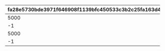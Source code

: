 |fa28e5730bde3971f646908f1139bfc450533c3b2c25fa163d43a87501161e99|e9478527796f87c92b8550b085be9aac681fc15c5712a18782cb8120bd636ff2|0f0204c8b2456228e7dde4073b51b0cd99bd68be177178dc5b8abd9b257ff7d2|6a286f9adf051874687d7e0e7bea8f60c007e650d60b2058c0433c26dec443e2|7cf140528582a94864b59c243d0c3e863289b95571e35760af7829db0f7f4052|37fbf3de5f4b34c4ebf6e30afa80ae625bd5157d12c9a30433c4f4d58323f19b|a82c69074d4c20f7947b5e915cea6432b4c518e1b2c0356367fa5a609ea7b457|60fd67c8914d3da5c0033461884fbca9b792fefeef438fffa02f0de24c41402e|f64e12f979513e4a2792b588b89570c85a3badc8a31aa4617806483a41cd63e0|
| --- | --- | --- | --- | --- | --- | --- | --- | --- |
|5000|1|109001|24002|24004|24005|24001|24003|0|
|-1|2|109001|24007|24009|24010|24006|24008|5001|
|5000|3|109101|24012|24017|24015|24011|24013|0|
|-1|4|109101|24014|24019|24020|24016|24018|5001|